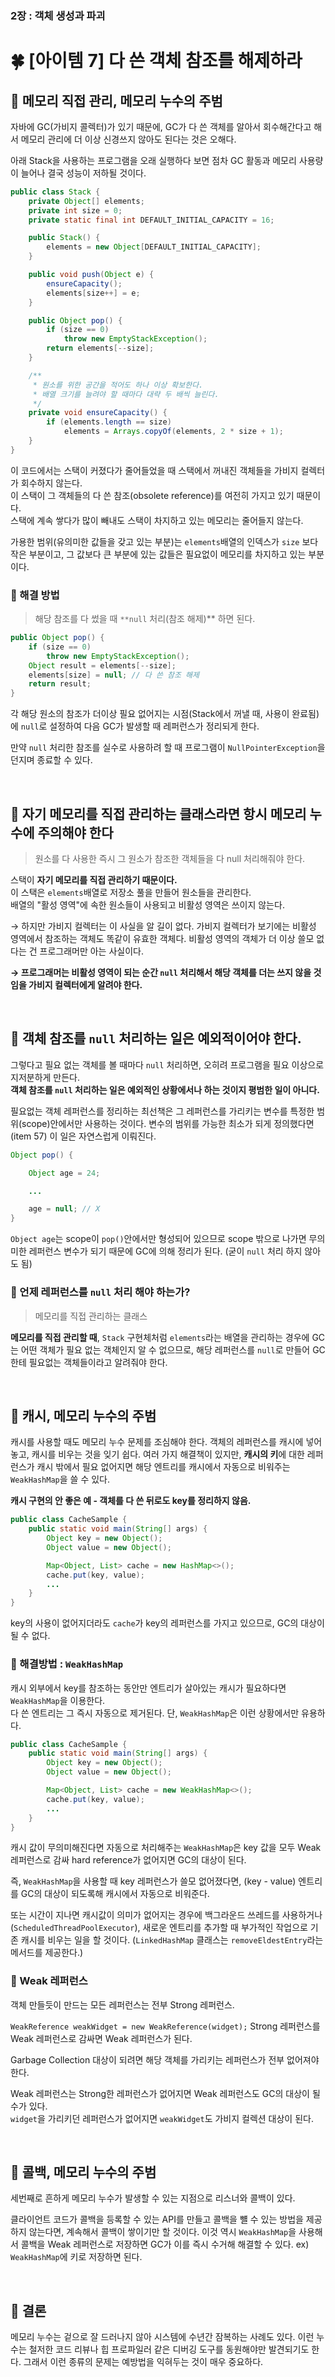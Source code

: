 ### 2장 : 객체 생성과 파괴 
# 🍀 [아이템 7] 다 쓴 객체 참조를 해제하라
## 📒 메모리 직접 관리, 메모리 누수의 주범

자바에 GC(가비지 콜렉터)가 있기 때문에, GC가 다 쓴 객체를 알아서 회수해간다고 해서 메모리 관리에 더 이상 신경쓰지 않아도 된다는 것은 오해다.

아래 Stack을 사용하는 프로그램을 오래 실행하다 보면 점차 GC 활동과 메모리 사용량이 늘어나 결국 성능이 저하될 것이다.


```java
public class Stack {
    private Object[] elements;
    private int size = 0;
    private static final int DEFAULT_INITIAL_CAPACITY = 16;

    public Stack() {
        elements = new Object[DEFAULT_INITIAL_CAPACITY];
    }

    public void push(Object e) {
        ensureCapacity();
        elements[size++] = e;
    }

    public Object pop() {
        if (size == 0)
            throw new EmptyStackException();
        return elements[--size];
    }

    /**
     * 원소를 위한 공간을 적어도 하나 이상 확보한다.
     * 배열 크기를 늘려야 할 때마다 대략 두 배씩 늘린다.
     */
    private void ensureCapacity() {
        if (elements.length == size)
            elements = Arrays.copyOf(elements, 2 * size + 1);
    }
}
```

이 코드에서는 스택이 커졌다가 줄어들었을 때 스택에서 꺼내진 객체들을 가비지 컬렉터가 회수하지 않는다.  
이 스택이 그 객체들의 다 쓴 참조(obsolete reference)를 여전히 가지고 있기 때문이다.  
스택에 계속 쌓다가 많이 빼내도 스택이 차지하고 있는 메모리는 줄어들지 않는다.  

가용한 범위(유의미한 값들을 갖고 있는 부분)는 `elements`배열의 인덱스가  `size` 보다 작은 부분이고, 그 값보다 큰 부분에 있는 값들은 필요없이 메모리를 차지하고 있는 부분이다.


### 📃 해결 방법
> 해당 참조를 다 썼을 때 `**null` 처리(참조 해제)** 하면 된다.

```java
public Object pop() {
    if (size == 0)
        throw new EmptyStackException();
    Object result = elements[--size];
    elements[size] = null; // 다 쓴 참조 해제
    return result;
}
```

각 해당 원소의 참조가 더이상 필요 없어지는 시점(Stack에서 꺼낼 때, 사용이 완료됨)에 `null`로 설정하여 다음 GC가 발생할 때 레퍼런스가 정리되게 한다. 

만약 `null` 처리한 참조를 실수로 사용하려 할 때 프로그램이 `NullPointerException`을 던지며 종료할 수 있다. 

&nbsp;

## 📒 자기 메모리를 직접 관리하는 클래스라면 항시 메모리 누수에 주의해야 한다
> 원소를 다 사용한 즉시 그 원소가 참조한 객체들을 다 null 처리해줘야 한다.

스택이 **자기 메모리를 직접 관리하기 때문이다.**   
이 스택은 `elements`배열로 저장소 풀을 만들어 원소들을 관리한다.  
배열의 "활성 영역"에 속한 원소들이 사용되고 비활성 영역은 쓰이지 않는다.  

→ 하지만 가비지 컬렉터는 이 사실을 알 길이 없다. 가비지 컬렉터가 보기에는 비활성 영역에서 참조하는 객체도 똑같이 유효한 객체다. 비활성 영역의 객체가 더 이상 쓸모 없다는 건 프로그래머만 아는 사실이다.

**→ 프로그래머는 비활성 영역이 되는 순간 `null` 처리해서 해당 객체를 더는 쓰지 않을 것임을 가비지 컬렉터에게 알려야 한다.**

&nbsp;

## 📒 객체 참조를 `null` 처리하는 일은 예외적이어야 한다.

그렇다고 필요 없는 객체를 볼 때마다 `null` 처리하면, 오히려 프로그램을 필요 이상으로 지저분하게 만든다.  
**객체 참조를 `null` 처리하는 일은 예외적인 상황에서나 하는 것이지 평범한 일이 아니다.**

필요없는 객체 레퍼런스를 정리하는 최선책은 그 레퍼런스를 가리키는 변수를 특정한 범위(scope)안에서만 사용하는 것이다. 변수의 범위를 가능한 최소가 되게 정의했다면(item 57) 이 일은 자연스럽게 이뤄진다.

```java
Object pop() {

	Object age = 24;

	...

	age = null; // X
}
```

`Object age`는 scope이 `pop()`안에서만 형성되어 있으므로 scope 밖으로 나가면 무의미한 레퍼런스 변수가 되기 때문에 GC에 의해 정리가 된다. (굳이 `null` 처리 하지 않아도 됨)

### 📃 언제 레퍼런스를 `null` 처리 해야 하는가?

> 메모리를 직접 관리하는 클래스

**메모리를 직접 관리할 때**, `Stack` 구현체처럼 `elements`라는 배열을 관리하는 경우에 GC는 어떤 객체가 필요 없는 객체인지 알 수 없으므로, 해당 레퍼런스를 `null`로 만들어 GC한테 필요없는 객체들이라고 알려줘야 한다.

&nbsp;

## 📒 캐시, 메모리 누수의 주범

캐시를 사용할 때도 메모리 누수 문제를 조심해야 한다. 객체의 레퍼런스를 캐시에 넣어 놓고, 캐시를 비우는 것을 잊기 쉽다. 여러 가지 해결책이 있지만, **캐시의 키**에 대한 레퍼런스가 캐시 밖에서 필요 없어지면 해당 엔트리를 캐시에서 자동으로 비워주는 `WeakHashMap`을 쓸 수 있다.

**캐시 구현의 안 좋은 예 - 객체를 다 쓴 뒤로도 key를 정리하지 않음.**

```java
public class CacheSample {
	public static void main(String[] args) {
		Object key = new Object();
		Object value = new Object();

		Map<Object, List> cache = new HashMap<>();
		cache.put(key, value);
		...
	}
}
```

key의 사용이 없어지더라도 `cache`가 key의 레퍼런스를 가지고 있으므로, GC의 대상이 될 수 없다.

### 📃 해결방법 : `WeakHashMap`

캐시 외부에서 key를 참조하는 동안만 엔트리가 살아있는 캐시가 필요하다면 `WeakHashMap`을 이용한다.  
다 쓴 엔트리는 그 즉시 자동으로 제거된다. 단, `WeakHashMap`은 이런 상황에서만 유용하다.

```java
public class CacheSample {
	public static void main(String[] args) {
		Object key = new Object();
		Object value = new Object();

		Map<Object, List> cache = new WeakHashMap<>();
		cache.put(key, value);
		...
	}
}
```

캐시 값이 무의미해진다면 자동으로 처리해주는 `WeakHashMap`은 key 값을 모두 Weak 레퍼런스로 감싸 hard reference가 없어지면 GC의 대상이 된다.

즉, `WeakHashMap`을 사용할 때 key 레퍼런스가 쓸모 없어졌다면, (key - value) 엔트리를 GC의 대상이 되도록해 캐시에서 자동으로 비워준다.

또는 시간이 지나면 캐시값이 의미가 없어지는 경우에 백그라운드 쓰레드를 사용하거나 (`ScheduledThreadPoolExecutor`), 새로운 엔트리를 추가할 때 부가적인 작업으로 기존 캐시를 비우는 일을 할 것이다. (`LinkedHashMap` 클래스는 `removeEldestEntry`라는 메서드를 제공한다.)

### 📃 Weak 레퍼런스

객체 만들듯이 만드는 모든 레퍼런스는 전부 Strong 레퍼런스.

`WeakReference weakWidget = new WeakReference(widget);`
Strong 레퍼런스를 Weak 레퍼런스로 감싸면 Weak 레퍼런스가 된다.

Garbage Collection 대상이 되려면 해당 객체를 가리키는 레퍼런스가 전부 없어져야 한다.  

Weak 레퍼런스는 Strong한 레퍼런스가 없어지면 Weak 레퍼런스도 GC의 대상이 될 수가 있다.  
`widget`을 가리키던 레퍼런스가 없어지면 `weakWidget`도 가비지 컬렉션 대상이 된다. 

&nbsp;

## 📒 콜백, 메모리 누수의 주범

세번째로 흔하게 메모리 누수가 발생할 수 있는 지점으로 리스너와 콜백이 있다.

클라이언트 코드가 콜백을 등록할 수 있는 API를 만들고 콜백을 뺼 수 있는 방법을 제공하지 않는다면, 계속해서 콜백이 쌓이기만 할 것이다. 이것 역시 `WeakHashMap`을 사용해서 콜백을 Weak 레퍼런스로 저장하면 GC가 이를 즉시 수거해 해결할 수 있다.
ex) `WeakHashMap`에 키로 저장하면 된다.

&nbsp;

## 📒 결론

메모리 누수는 겉으로 잘 드러나지 않아 시스템에 수년간 잠복하는 사례도 있다. 이런 누수는 철저한 코드 리뷰나 힙 프로파일러 같은 디버깅 도구를 동원해야만 발견되기도 한다. 그래서 이런 종류의 문제는 예방법을 익혀두는 것이 매우 중요하다.